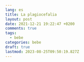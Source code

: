 ```yaml
---
lang: es
title: La plagiocefalia
layout: post
date: 2021-12-21 19:22:47 +0200
comments: true
tags:
  - bebe
categories: bebe
draft: true
lastmod: 2023-08-25T09:50:19.827Z
---
```

